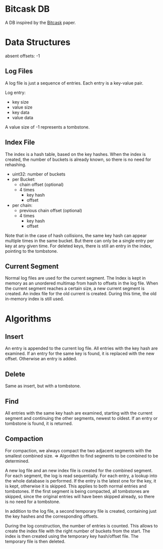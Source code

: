 # Bitcask DB

A DB inspired by the [Bitcask](https://riak.com/assets/bitcask-intro.pdf) paper.

# Data Structures

absent offsets: -1

## Log Files

A log file is just a sequence of entries. Each entry is a key-value pair.

Log entry:

- key size
- value size
- key data
- value data

A value size of -1 represents a tombstone.

## Index File

The index is a hash table, based on the key hashes. When the index is created, the number of buckets is already known, so there is no need for rehashing.

- uint32: number of buckets
- per Bucket:
  - chain offset (optional)
  - 4 times
    - key hash
    - offset
- per chain:
  - previous chain offset (optional)
  - 4 times
    - key hash
    - offset

Note that in the case of hash collisions, the same key hash can appear multiple times in the same bucket. But there can only be a single entry per key at any given time. For deleted keys, there is still an entry in the index, pointing to the tombstone.

## Current Segment

Normal log files are used for the current segment. The Index is kept in memory as an unordered multimap from hash to offsets in the log file. When the current segment reaches a certain size, a new current segment is created. An index file for the old current is created. During this time, the old in-memory index is still used.

# Algorithms

## Insert

An entry is appended to the current log file. All entries with the key hash are examined. If an entry for the same key is found, it is replaced with the new offset. Otherwise an entry is added.

## Delete

Same as insert, but with a tombstone.

## Find

All entries with the same key hash are examined, starting with the current segment and continuing the other segments, newest to oldest. If an entry or tombstone is found, it is returned.

## Compaction

For compaction, we always compact the two adjacent segments with the smallest combined size. => Algorithm to find segments to be combined to be determined.

A new log file and an new index file is created for the combined segment. For each segment, the log is read sequentially. For each entry, a lookup into the whole database is performed. If the entry is the latest one for the key, it is kept, otherwise it is skipped. This applies to both normal entries and tombstones. If the first segment is being compacted, all tombstones are skipped, since the original entries will have been skipped already, so there is no need for a tombstone.

In addition to the log file, a second temporary file is created, containing just the key hashes and the corresponding offsets.

During the log construction, the number of entries is counted. This allows to create the index file with the right number of buckets from the start. The index is then created using the temporary key hash/offset file. The temporary file is then deleted.
